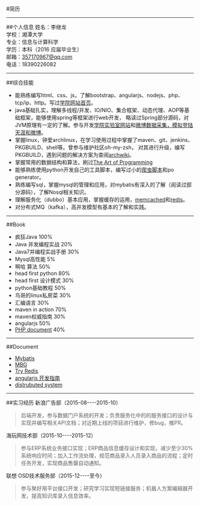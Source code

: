 #简历      

***
     
##个人信息
姓名：李继龙   
学校：湘潭大学      
专业：信息与计算科学           
学历：本科（2016 应届毕业生）     
邮箱：357170967@qq.com     
电话：18390226082     

***

##综合技能
- 能熟练编写html、css、js，了解bootstrap、angularjs、nodejs、php、tcp/ip、http。写过[学院网站首页][1]。
- java基础扎实，理解多线程/并发、IO/NIO、集合框架、动态代理、AOP等基础框架，能够使用spring等框架进行web开发，
略读过Spring部分源码，对JVM原理有一定的了解。参与开发[学院实验室网站][2]和[微博数据采集，模拟登陆天涯和微博][3]。
- 掌握linux，钟爱archlinux，在学习使用过程中掌握了maven、git、jenkins、PKGBUILD、shell等。曾参与维护社区oh-my-zsh，
对其进行升级，编写PKGBUILD，遇到问题的解决方案为查阅[archwiki][14]。
- 掌握常用的数据结构和算法，刷过[The Art of Programming][12]
- 能够熟练使用python开发自己的工具脚本，编写过小的[爬虫脚本][4]和po generator。
- 熟练编写sql，掌握mysql的管理和应用，对mybatis有深入的了解（阅读过部分源码），了解Nosql相关知识。
- 理解服务化（dubbo）基本应用，掌握缓存的运用，[memcached][5]和[redis][8]。
- 对分布式MQ（kafka），高并发模型有基本的了解和实践。
***

##Book
- 疯狂Java                100%
- Java 并发编程实战        20%
- Java7并编程实战手册      30%
- Mysql高性能              5%
- 啊哈 算法                50%
- head first python        80%
- head first 设计模式      30%
- python基础教程           50%
- 鸟哥的linux私房菜        30%
- 汇编语言                 30%
- maven in action          70%
- maven权威指南            30%
- angularjs                50%
- [PHP document][13]       40%

***
##Document   
- [Mybatis][6]
- [MBG][7]
- [Try Redis][9]
- [angularjs 开发指南][10]
- [distrubuted system][11]


***
##实习经历
新浪广告部（2015-08----2015-10）
> 后端开发，参与数据门户系统的开发；负责服务化中的的服务接口的设计与实现并编写相关API文档；对近期上线的项目进行维护，修bug，推PR。

海玩网技术部（2015-10----2015-12）
> 参与ERP系统业务接口实现；ERP商品信息缓存设计和实现，减少至少30%系统响应时间；加入工作流处理，规范商品录入人员录入商品的流程；定时任务开发，实现商品售罄自动通知。

联想 OSD技术服务部（2015-12----至今）
> 参与聚好用平台接口开发；研究学习实现短链接服务；机器人方案编辑器开发，提高知识库录入信息效率。

[1]: https://github.com/Melody12ab/note/blob/master/MathWeb/html/index.html
[2]: http://202.197.237.29:9292/
[3]: https://github.com/Melody12ab/MySpider
[4]: https://github.com/Melody12ab/python_crawler
[5]: http://memcached.org/
[6]: http://mybatis.github.io/mybatis-3/zh/index.html
[7]: http://mybatis.org/generator/
[8]: http://redis.io/
[9]: http://try.redis.io/
[10]: http://angularjs.cn/T008?p=1
[11]: http://nil.csail.mit.edu/6.824/2015/
[12]: http://taop.marchtea.com/
[13]: http://php.net/manual/zh/
[14]: https://wiki.archlinux.org/

